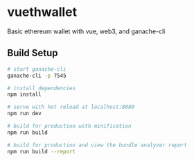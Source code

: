 # vuethwallet

Basic ethereum wallet with vue, web3, and ganache-cli

## Build Setup



``` bash
# start ganache-cli
ganache-cli -p 7545

# install dependencies
npm install

# serve with hot reload at localhost:8080
npm run dev

# build for production with minification
npm run build

# build for production and view the bundle analyzer report
npm run build --report
```
